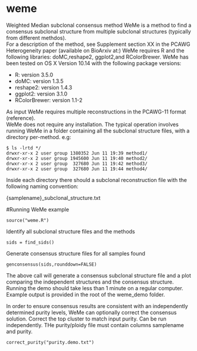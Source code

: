 # weme
Weighted Median subclonal consensus method
WeMe is a method to find a consensus subclonal structure from multiple subclonal structures (typically from different methdos).  
For a description of the method, see Supplement section XX in the PCAWG Heterogeneity paper (available on BioArxiv at:)
WeMe requires R and the following libraries: doMC,reshape2, ggplot2,and RColorBrewer.
WeMe has been tested on OS X Version 10.14 with the following package versions:
* R: version 3.5.0
* doMC: version 1.3.5
* reshape2: version 1.4.3
* ggplot2: version 3.1.0
* RColorBrewer: version 1.1-2

As input WeMe requires multiple reconstructions in the PCAWG-11 format (reference).   
WeMe does not require any installation.
The typical operation involves running WeMe in a folder containing all the subclonal structure files, with a directory per-method.  e.g:
```
$ ls -lrtd */
drwxr-xr-x 2 user group 1380352 Jun 11 19:39 method1/
drwxr-xr-x 2 user group 1945600 Jun 11 19:40 method2/
drwxr-xr-x 2 user group  327680 Jun 11 19:42 method3/
drwxr-xr-x 2 user group  327680 Jun 11 19:44 method4/
```
Inside each directory there should a subclonal reconstruction file with the following naming convention:

{samplename}_subclonal_structure.txt

#Running WeMe example

```
source("weme.R")
```
Identify all subclonal structure files and the methods
```
sids = find_sids()
```
Generate consensus structure files for all samples found
```
genconsensus(sids,rounddown=FALSE)
```
The above call will generate a consensus subclonal structure file and a plot comparing the independent structures and the consensus structure.
Running the demo should take less than 1 minute on a regular computer.
Example output is provided in the root of the weme_demo folder.

In order to ensure consensus results are consistent with an independently determined purity levels, WeMe can optionally correct the consensus solution. 
Correct the top cluster to match input purity.  Can be run independently.  THe purity/ploidy file must contain columns samplename and purity.
```
correct_purity("purity.demo.txt")
```

